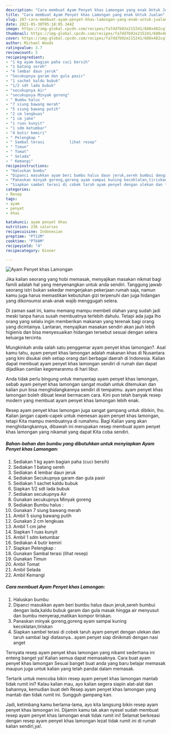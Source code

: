 ```yaml
---
description: "Cara membuat Ayam Penyet khas Lamongan yang enak Untuk Jualan"
title: "Cara membuat Ayam Penyet khas Lamongan yang enak Untuk Jualan"
slug: 287-cara-membuat-ayam-penyet-khas-lamongan-yang-enak-untuk-jualan
date: 2021-05-30T05:18:05.344Z
image: https://img-global.cpcdn.com/recipes/fa7dd7b92e215241/680x482cq70/ayam-penyet-khas-lamongan-foto-resep-utama.jpg
thumbnail: https://img-global.cpcdn.com/recipes/fa7dd7b92e215241/680x482cq70/ayam-penyet-khas-lamongan-foto-resep-utama.jpg
cover: https://img-global.cpcdn.com/recipes/fa7dd7b92e215241/680x482cq70/ayam-penyet-khas-lamongan-foto-resep-utama.jpg
author: Michael Woods
ratingvalue: 3.7
reviewcount: 5
recipeingredient:
- "1 kg ayam bagian paha cuci bersih"
- "1 batang sereh"
- "4 lembar daun jeruk"
- "Secukupnya garam dan gula pasir"
- "1 sachet kaldu bubuk"
- "1/2 sdt lada bubuk"
- "secukupnya Air"
- "secukupnya Minyak goreng"
- " Bumbu halus "
- "7 siung bawang merah"
- "5 siung bawang putih"
- "2 cm lengkuas"
- "1 cm jahe"
- "1 ruas kunyit"
- "1 sdm ketumbar"
- "4 butir kemiri"
- " Pelengkap "
- " Sambal terasi           lihat resep"
- " Timun"
- " Tomat"
- " Selada"
- " Kemangi"
recipeinstructions:
- "Haluskan bumbu"
- "Dipanci masukkan ayam beri bumbu halus daun jeruk,sereh bumbui dengan lada,kaldu bubuk garam dan gula masak hingga air menyusut dan bumbu menyerap,matikan kompor tiriskan."
- "Panaskan minyak goreng,goreng ayam sampai kuning kecoklatan,tiriskan"
- "Siapkan sambel terasi di cobek taruh ayam penyet dengan ulekan dan taruh sambal lagi diatasnya.. ayam penyet siap dinikmati dengan nasi anget"
categories:
- Resep
tags:
- ayam
- penyet
- khas

katakunci: ayam penyet khas 
nutrition: 236 calories
recipecuisine: Indonesian
preptime: "PT12M"
cooktime: "PT60M"
recipeyield: "4"
recipecategory: Dinner

---
```



![Ayam Penyet khas Lamongan](https://img-global.cpcdn.com/recipes/fa7dd7b92e215241/680x482cq70/ayam-penyet-khas-lamongan-foto-resep-utama.jpg)

Jika kalian seorang yang hobi memasak, menyajikan masakan nikmat bagi famili adalah hal yang menyenangkan untuk anda sendiri. Tanggung jawab seorang istri bukan sekedar mengerjakan pekerjaan rumah saja, namun kamu juga harus memastikan kebutuhan gizi terpenuhi dan juga hidangan yang dikonsumsi anak-anak wajib menggugah selera.

Di zaman  saat ini, kamu memang mampu membeli olahan yang sudah jadi meski tanpa harus susah membuatnya terlebih dahulu. Tetapi ada juga lho orang yang selalu ingin memberikan makanan yang terenak bagi orang yang dicintainya. Lantaran, menyajikan masakan sendiri akan jauh lebih higienis dan bisa menyesuaikan hidangan tersebut sesuai dengan selera keluarga tercinta. 



Mungkinkah anda salah satu penggemar ayam penyet khas lamongan?. Asal kamu tahu, ayam penyet khas lamongan adalah makanan khas di Nusantara yang kini disukai oleh setiap orang dari berbagai daerah di Indonesia. Kalian dapat membuat ayam penyet khas lamongan sendiri di rumah dan dapat dijadikan camilan kegemaranmu di hari libur.

Anda tidak perlu bingung untuk menyantap ayam penyet khas lamongan, sebab ayam penyet khas lamongan sangat mudah untuk ditemukan dan kalian pun bisa menghidangkannya sendiri di tempatmu. ayam penyet khas lamongan boleh dibuat lewat bermacam cara. Kini pun telah banyak resep modern yang membuat ayam penyet khas lamongan lebih enak.

Resep ayam penyet khas lamongan juga sangat gampang untuk dibikin, lho. Kalian jangan capek-capek untuk memesan ayam penyet khas lamongan, tetapi Kita mampu membuatnya di rumahmu. Bagi Kalian yang akan menghidangkannya, dibawah ini merupakan resep membuat ayam penyet khas lamongan yang nikamat yang dapat Kita coba sendiri.

<!--inarticleads1-->

##### Bahan-bahan dan bumbu yang dibutuhkan untuk menyiapkan Ayam Penyet khas Lamongan:

1. Sediakan 1 kg ayam bagian paha (cuci bersih)
1. Sediakan 1 batang sereh
1. Sediakan 4 lembar daun jeruk
1. Sediakan Secukupnya garam dan gula pasir
1. Sediakan 1 sachet kaldu bubuk
1. Siapkan 1/2 sdt lada bubuk
1. Sediakan secukupnya Air
1. Gunakan secukupnya Minyak goreng
1. Sediakan  Bumbu halus :
1. Gunakan 7 siung bawang merah
1. Ambil 5 siung bawang putih
1. Gunakan 2 cm lengkuas
1. Ambil 1 cm jahe
1. Siapkan 1 ruas kunyit
1. Ambil 1 sdm ketumbar
1. Sediakan 4 butir kemiri
1. Siapkan  Pelengkap :
1. Gunakan  Sambal terasi           (lihat resep)
1. Gunakan  Timun
1. Ambil  Tomat
1. Ambil  Selada
1. Ambil  Kemangi




<!--inarticleads2-->

##### Cara membuat Ayam Penyet khas Lamongan:

1. Haluskan bumbu
1. Dipanci masukkan ayam beri bumbu halus daun jeruk,sereh bumbui dengan lada,kaldu bubuk garam dan gula masak hingga air menyusut dan bumbu menyerap,matikan kompor tiriskan.
1. Panaskan minyak goreng,goreng ayam sampai kuning kecoklatan,tiriskan
1. Siapkan sambel terasi di cobek taruh ayam penyet dengan ulekan dan taruh sambal lagi diatasnya.. ayam penyet siap dinikmati dengan nasi anget




Ternyata resep ayam penyet khas lamongan yang nikamt sederhana ini enteng banget ya! Kalian semua dapat memasaknya. Cara buat ayam penyet khas lamongan Sesuai banget buat anda yang baru belajar memasak maupun juga untuk kalian yang telah pandai dalam memasak.

Tertarik untuk mencoba bikin resep ayam penyet khas lamongan mantab tidak rumit ini? Kalau kalian mau, ayo kalian segera siapin alat-alat dan bahannya, kemudian buat deh Resep ayam penyet khas lamongan yang mantab dan tidak rumit ini. Sungguh gampang kan. 

Jadi, ketimbang kamu berlama-lama, ayo kita langsung bikin resep ayam penyet khas lamongan ini. Dijamin kamu tak akan nyesel sudah membuat resep ayam penyet khas lamongan enak tidak rumit ini! Selamat berkreasi dengan resep ayam penyet khas lamongan lezat tidak rumit ini di rumah kalian sendiri,ya!.

